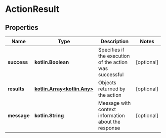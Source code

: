 
# ActionResult

## Properties
Name | Type | Description | Notes
------------ | ------------- | ------------- | -------------
**success** | **kotlin.Boolean** | Specifies if the execution of the action was successful |  [optional]
**results** | [**kotlin.Array&lt;kotlin.Any&gt;**](kotlin.Any.md) | Objects returned by the action |  [optional]
**message** | **kotlin.String** | Message with context information about the response |  [optional]




